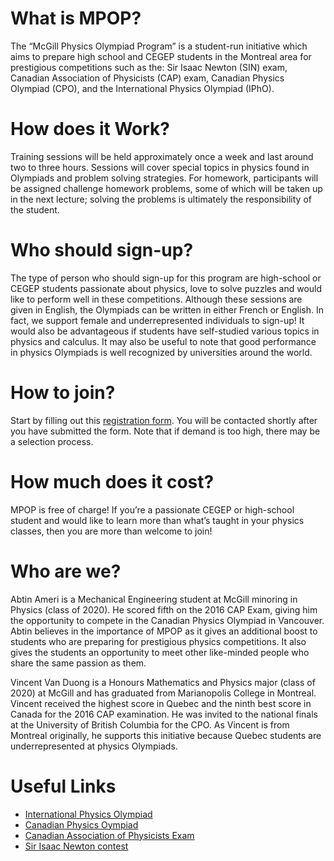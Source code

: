 # What is MPOP?
The “McGill Physics Olympiad Program” is a student-run initiative which aims to prepare high school and CEGEP students in the Montreal area for prestigious competitions such as the: Sir Isaac Newton (SIN) exam, Canadian Association of Physicists (CAP) exam, Canadian Physics Olympiad (CPO), and the International Physics Olympiad (IPhO).
# How does it Work?
Training sessions will be held approximately once a week and last around two to three hours. Sessions will cover special topics in physics found in Olympiads and problem solving strategies. For homework, participants will be assigned challenge homework problems, some of which will be taken up in the next lecture; solving the problems is ultimately the responsibility of the student.
# Who should sign-up?
The type of person who should sign-up for this program are high-school or CEGEP students passionate about physics, love to solve puzzles and would like to perform well in these competitions.  Although these sessions are given in English, the Olympiads can be written in either French or English.  In fact, we support female and underrepresented individuals to sign-up!
It would also be advantageous if students have self-studied various topics in physics and calculus.   It may also be useful to note that good performance in physics Olympiads is well recognized by universities around the world.
# How to join?
Start by filling out this [registration form](https://goo.gl/forms/ESjLoWbYVNMlABM12).
You will be contacted shortly after you have submitted the form.  Note that if demand is too high, there may be a selection process.
# How much does it cost?
MPOP is free of charge! If you’re a passionate CEGEP or high-school student and would like to learn more than what’s taught in your physics classes, then you are more than welcome to join!
# Who are we?
Abtin Ameri is a Mechanical Engineering student at McGill minoring in Physics (class of 2020). He scored fifth on the 2016 CAP Exam, giving him the opportunity to compete in the Canadian Physics Olympiad in Vancouver. Abtin believes in the importance of MPOP as it gives an additional boost to students who are preparing for prestigious physics competitions. It also gives the students an opportunity to meet other like-minded people who share the same passion as them.

Vincent Van Duong is a Honours Mathematics and Physics major (class of 2020) at McGill and has graduated from Marianopolis College in Montreal.  Vincent received the highest score in Quebec and the ninth best score in Canada for the 2016 CAP examination.  He was invited to the national finals at the University of British Columbia for the CPO.  As Vincent is from Montreal originally, he supports this initiative because Quebec students are underrepresented at physics Olympiads.
# Useful Links
- [International Physics Olympiad](http://ipho.org/)
- [Canadian Physics Oympiad](http://cpo.phas.ubc.ca/)
- [Canadian Association of Physicists Exam](http://outreach.phas.ubc.ca/exams-and-competitions/cap-high-school-prize-exam/)
- [Sir Isaac Newton contest](https://uwaterloo.ca/sir-isaac-newton-exam/)


